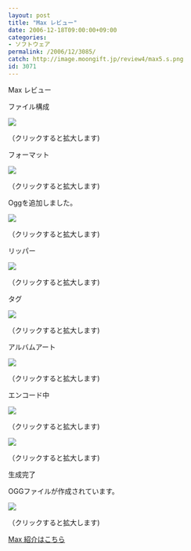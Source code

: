 ```yaml
---
layout: post
title: "Max レビュー"
date: 2006-12-18T09:00:00+09:00
categories:
- ソフトウェア
permalink: /2006/12/3085/
catch: http://image.moongift.jp/review4/max5.s.png
id: 3071
---
```

Max レビュー  
<!--more-->

ファイル構成

  

[![](http://image.moongift.jp/review4/max1.s.png)](http://image.moongift.jp/review4/max1.png)  
  
（クリックすると拡大します)

  

フォーマット

  

[![](http://image.moongift.jp/review4/max2.s.png)](http://image.moongift.jp/review4/max2.png)  
  
（クリックすると拡大します)

  

Oggを追加しました。

  

[![](http://image.moongift.jp/review4/max3.s.png)](http://image.moongift.jp/review4/max3.png)  
  
（クリックすると拡大します)

  

リッパー

  

[![](http://image.moongift.jp/review4/max4.s.png)](http://image.moongift.jp/review4/max4.png)  
  
（クリックすると拡大します)

  

タグ

  

[![](http://image.moongift.jp/review4/max5.s.png)](http://image.moongift.jp/review4/max5.png)  
  
（クリックすると拡大します)

  

アルバムアート

  

[![](http://image.moongift.jp/review4/max6.s.png)](http://image.moongift.jp/review4/max6.png)  
  
（クリックすると拡大します)

  

エンコード中

  

[![](http://image.moongift.jp/review4/max7.s.png)](http://image.moongift.jp/review4/max7.png)  
  
（クリックすると拡大します)

  

[![](http://image.moongift.jp/review4/max8.s.png)](http://image.moongift.jp/review4/max8.png)  
  
（クリックすると拡大します)

  

生成完了

  

OGGファイルが作成されています。

  

[![](http://image.moongift.jp/review4/max9.s.png)](http://image.moongift.jp/review4/max9.png)  
  
（クリックすると拡大します)

  

[Max 紹介はこちら](http://oss.moongift.jp/intro/i-3081.html)

